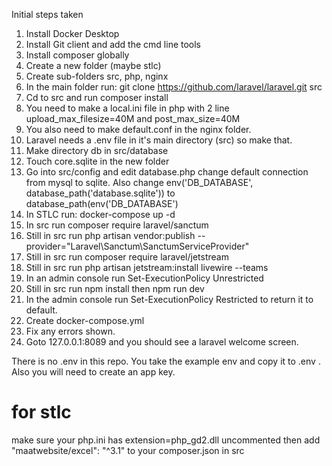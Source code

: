 Initial steps taken

1. Install Docker Desktop
2. Install Git client and add the cmd line tools
3. Install composer globally
4. Create a new folder (maybe stlc)
5. Create sub-folders src, php, nginx
6. In the main folder run: git clone https://github.com/laravel/laravel.git src 
7. Cd to src and run composer install
9. You need to make a local.ini file in php with 2 line upload_max_filesize=40M and post_max_size=40M
10. You also need to make default.conf in the nginx folder.
11. Laravel needs a .env file in it's main directory (src) so make that. 
12. Make directory db in src/database
13. Touch core.sqlite in the new folder
14. Go into src/config and edit database.php change default connection from mysql to sqlite. Also change env('DB_DATABASE', database_path('database.sqlite')) to database_path(env('DB_DATABASE')
15. In STLC run: docker-compose up -d
16. In src run composer require laravel/sanctum
17. Still in src run php artisan vendor:publish --provider="Laravel\Sanctum\SanctumServiceProvider"
18. Still in src run composer require laravel/jetstream
19. Still in src run php artisan jetstream:install livewire --teams
20. In an admin console run Set-ExecutionPolicy Unrestricted
21. Still in src run npm install then npm run dev
22. In the admin console run Set-ExecutionPolicy Restricted to return it to default.
23. Create docker-compose.yml 
24. Fix any errors shown.
25. Goto 127.0.0.1:8089 and you should see a laravel welcome screen.

There is no .env in this repo.  You take the example env and copy it to .env .  Also you will need to create an app key.


# for stlc
make sure your php.ini has extension=php_gd2.dll uncommented
then add "maatwebsite/excel": "^3.1" to your composer.json in src 